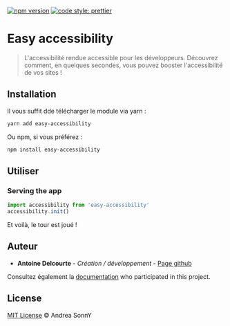 [![npm version](https://badge.fury.io/js/angular2-expandable-list.svg)](https://badge.fury.io/js/angular2-expandable-list)
[![code style: prettier](https://img.shields.io/badge/code_style-prettier-ff69b4.svg?style=flat-square)](https://github.com/prettier/prettier)

# Easy accessibility

> L'accessibilité rendue accessible pour les développeurs. Découvrez comment, en quelques secondes, vous pouvez booster l'accessibilité de vos sites !

## Installation

Il vous suffit dde télécharger le module via yarn :

```sh
yarn add easy-accessibility
```

Ou npm, si vous préférez :

```sh
npm install easy-accessibility
```

## Utiliser

### Serving the app

```js
import accessibility from 'easy-accessibility'
accessibility.init()
```

Et voilà, le tour est joué !

## Auteur

* **Antoine Delcourte** - *Création / développement* - [Page github](https://github.com/ntndlcrt)

Consultez également la [documentation](https://github.com/your/project/contributors) who participated in this project.

## License

[MIT License](https://andreasonny.mit-license.org/2019) © Andrea SonnY
